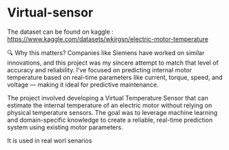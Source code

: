 ﻿# Virtual-sensor

The dataset can be found on kaggle : https://www.kaggle.com/datasets/wkirgsn/electric-motor-temperature

🔍 Why this matters? Companies like Siemens have worked on similar innovations, and this project was my sincere attempt to match that level of accuracy and reliability. I’ve focused on predicting internal motor temperature based on real-time parameters like current, torque, speed, and voltage — making it ideal for predictive maintenance.

The project involved developing a Virtual Temperature Sensor that can estimate the internal temperature of an electric motor without relying on physical temperature sensors. The goal was to leverage machine learning and domain-specific knowledge to create a reliable, real-time prediction system using existing motor parameters.

It is used in real worl senarios

